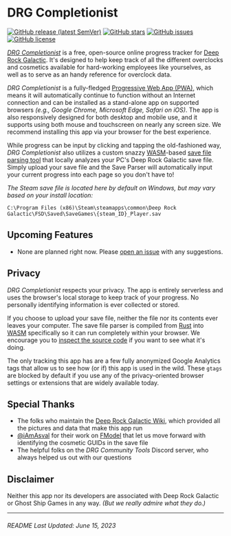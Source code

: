 # DRG Completionist

[![GitHub release (latest SemVer)](https://img.shields.io/github/v/release/spicyboys/drg-completionist?color=darkgreen)](https://github.com/spicyboys/drg-completionist/releases)
[![GitHub stars](https://img.shields.io/github/stars/spicyboys/drg-completionist)](https://github.com/spicyboys/drg-completionist/stargazers)
[![GitHub issues](https://img.shields.io/github/issues/spicyboys/drg-completionist)](https://github.com/spicyboys/drg-completionist/issues)
[![GitHub license](https://img.shields.io/github/license/spicyboys/drg-completionist?color=darkred)](https://github.com/spicyboys/drg-completionist/blob/main/LICENSE)

_[DRG Completionist](https://drg-completionist.com/)_ is a free, open-source online progress tracker for [Deep Rock Galactic](https://www.deeprockgalactic.com/). It's designed to help keep track of all the different overclocks and cosmetics available for hard-working employees like yourselves, as well as to serve as an handy reference for overclock data.

_DRG Completionist_ is a fully-fledged [Progressive Web App (PWA)](https://en.wikipedia.org/wiki/Progressive_web_application), which means it will automatically continue to function without an Internet connection and can be installed as a stand-alone app on supported browsers _(e.g., Google Chrome, Microsoft Edge, Safari on iOS)_. The app is also responsively designed for both desktop and mobile use, and it supports using both mouse and touchscreen on nearly any screen size. We recommend installing this app via your browser for the best experience.

While progress can be input by clicking and tapping the old-fashioned way, _DRG Completionist_ also utilizes a custom snazzy [WASM](https://en.wikipedia.org/wiki/WebAssembly)-based [save file parsing tool](https://github.com/spicyboys/drg-save-parser) that locally analyzes your PC's Deep Rock Galactic save file. Simply upload your save file and the Save Parser will automatically input your current progress into each page so you don't have to!

_The Steam save file is located here by default on Windows, but may vary based on your install location:_

`C:\Program Files (x86)\Steam\steamapps\common\Deep Rock Galactic\FSD\Saved\SaveGames\{steam_ID}_Player.sav`

## Upcoming Features

- None are planned right now. Please [open an issue](https://github.com/spicyboys/drg-completionist/issues) with any suggestions.

## Privacy

_DRG Completionist_ respects your privacy. The app is entirely serverless and uses the browser's local storage to keep track of your progress. No personally identifying information is ever collected or stored.

If you choose to upload your save file, neither the file nor its contents ever leaves your computer. The save file parser is compiled from [Rust](<https://en.wikipedia.org/wiki/Rust_(programming_language)>) into [WASM](https://en.wikipedia.org/wiki/WebAssembly) specifically so it can run completely within your browser. We encourage you to [inspect the source code](https://github.com/spicyboys/drg-save-parser) if you want to see what it's doing.

The only tracking this app has are a few fully anonymized Google Analytics tags that allow us to see how (or if) this app is used in the wild. These `gtags` are blocked by default if you use any of the privacy-oriented browser settings or extensions that are widely available today.

## Special Thanks

- The folks who maintain the [Deep Rock Galactic Wiki](https://deeprockgalactic.gamepedia.com/Deep_Rock_Galactic_Wiki), which provided all the pictures and data that make this app run
- [@iAmAsval](https://github.com/iAmAsval) for their work on [FModel](https://github.com/iAmAsval/FModel) that let us move forward with identifying the cosmetic GUIDs in the save file
- The helpful folks on the _DRG Community Tools_ Discord server, who always helped us out with our questions

## Disclaimer

Neither this app nor its developers are associated with Deep Rock Galactic or Ghost Ship Games in any way. _(But we really admire what they do.)_

---

###### README Last Updated: June 15, 2023
